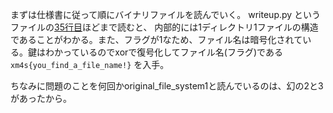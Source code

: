 まずは仕様書に従って順にバイナリファイルを読んでいく。 
writeup.py というファイルの[35行目](https://github.com/KosenXmasCTF/original_file_system/blob/master/writeup.py#L35)ほどまで読むと、
内部的には1ディレクトリ1ファイルの構造であることがわかる。また、フラグが1なため、ファイル名は暗号化されている。鍵はわかっているのでxorで復号化してファイル名(フラグ)である `xm4s{you_find_a_file_name!}` を入手。

ちなみに問題のことを何回かoriginal_file_system1と読んでいるのは、幻の2と3があったから。
